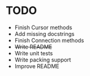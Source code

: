 # TODO
* Finish Cursor methods
* Add missing docstrings
* Finish Connection methods
* ~~Write README~~
* Write unit tests
* Write packing support
* Improve README
